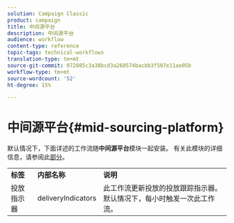 ```yaml
---
solution: Campaign Classic
product: campaign
title: 中间源平台
description: 中间源平台
audience: workflow
content-type: reference
topic-tags: technical-workflows
translation-type: tm+mt
source-git-commit: 972885c3a38bcd3a260574bacbb3f507e11ae05b
workflow-type: tm+mt
source-wordcount: '52'
ht-degree: 15%

---
```



# 中间源平台{#mid-sourcing-platform}

默认情况下，下面详述的工作流随&#x200B;**中间源平台**&#x200B;模块一起安装。 有关此模块的详细信息，请参阅此[部分](../../installation/using/mid-sourcing-deployment.md)。

<table> 
 <tbody> 
  <tr> 
   <td> <strong>标签</strong><br /> </td> 
   <td> <strong>内部名称</strong><br /> </td> 
   <td> <strong>说明</strong><br /> </td> 
  </tr> 
  <tr> 
   <td> <span class="uicontrol">投放指示器</span> <br /> </td> 
   <td> <span class="uicontrol">deliveryIndicators</span> <br /> </td> 
   <td> 此工作流更新投放的投放跟踪指示器。 默认情况下，每小时触发一次此工作流。<br /> </td> 
  </tr> 
 </tbody> 
</table>

